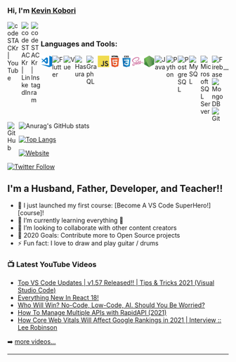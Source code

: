 ### Hi, I'm [Kevin Kobori][linkedin]
[<img align="left" alt="codeSTACKr | YouTube" width="32px" src="https://upload.wikimedia.org/wikipedia/commons/thumb/0/09/YouTube_full-color_icon_%282017%29.svg/1280px-YouTube_full-color_icon_%282017%29.svg.png" />][youtube]
[<img align="left" alt="codeSTACKr | LinkedIn" width="22px" src="https://image.flaticon.com/icons/png/512/174/174857.png" />][linkedin]
[<img align="left" alt="codeSTACKr | Instagram" width="22px" src="https://upload.wikimedia.org/wikipedia/commons/thumb/e/e7/Instagram_logo_2016.svg/2048px-Instagram_logo_2016.svg.png" />][instagram]

<br />

### Languages and Tools:

<img align="left" alt="Visual Studio Code" width="26px" src="https://raw.githubusercontent.com/github/explore/80688e429a7d4ef2fca1e82350fe8e3517d3494d/topics/visual-studio-code/visual-studio-code.png" />
<img align="left" alt="Flutter" width="26px" src="https://cdn.iconscout.com/icon/free/png-128/flutter-3521432-2944876.png" />
<img align="left" alt="Vue" width="26px" src="https://upload.wikimedia.org/wikipedia/commons/thumb/9/95/Vue.js_Logo_2.svg/555px-Vue.js_Logo_2.svg.png" />
<img align="left" alt="Hasura" width="26px" src="https://cdn-images-1.medium.com/max/1200/1*bL79wrUgRVJK6z_uSSyZCw.png" />
<img align="left" alt="GraphQL" width="26px" src="https://upload.wikimedia.org/wikipedia/commons/thumb/1/17/GraphQL_Logo.svg/2048px-GraphQL_Logo.svg.png" />
<img align="left" alt="JavaScript" width="26px" src="https://raw.githubusercontent.com/github/explore/80688e429a7d4ef2fca1e82350fe8e3517d3494d/topics/javascript/javascript.png" />
<img align="left" alt="HTML5" width="26px" src="https://raw.githubusercontent.com/github/explore/80688e429a7d4ef2fca1e82350fe8e3517d3494d/topics/html/html.png" />
<img align="left" alt="CSS3" width="26px" src="https://raw.githubusercontent.com/github/explore/80688e429a7d4ef2fca1e82350fe8e3517d3494d/topics/css/css.png" />
<img align="left" alt="Sass" width="26px" src="https://raw.githubusercontent.com/github/explore/80688e429a7d4ef2fca1e82350fe8e3517d3494d/topics/sass/sass.png" />
<img align="left" alt="Node.js" width="26px" src="https://raw.githubusercontent.com/github/explore/80688e429a7d4ef2fca1e82350fe8e3517d3494d/topics/nodejs/nodejs.png" />
<img align="left" alt="Java" width="26px" src="https://cdn.iconscout.com/icon/free/png-256/java-43-569305.png" />
<img align="left" alt="Python" width="26px" src="https://upload.wikimedia.org/wikipedia/commons/thumb/0/0a/Python.svg/1200px-Python.svg.png" />
<img align="left" alt="PostgreSQL" width="26px" src="https://upload.wikimedia.org/wikipedia/commons/thumb/2/29/Postgresql_elephant.svg/1200px-Postgresql_elephant.svg.png" />
<img align="left" alt="MySQL" width="26px" src="https://image.flaticon.com/icons/png/512/528/528260.png" />
<img align="left" alt="Microsoft SQL Server" width="26px" src="https://img.icons8.com/color/452/microsoft-sql-server.png" />
<img align="left" alt="Firebase" width="26px" src="https://4.bp.blogspot.com/-rtNRVM3aIvI/XJX_U07Z-II/AAAAAAAAJXY/YpdOo490FTgdKOxM4qDG-2-EzcNFAWkKACK4BGAYYCw/s1600/logo%2Bfirebase%2Bicon.png" />
<img align="left" alt="MongoDB" width="26px" src="https://cdn.worldvectorlogo.com/logos/mongodb-icon-1.svg" />
<img align="left" alt="Git" width="26px" src="https://upload.wikimedia.org/wikipedia/commons/thumb/3/3f/Git_icon.svg/1024px-Git_icon.svg.png" />
<img align="left" alt="GitHub" width="26px" src="https://cdn.iconscout.com/icon/free/png-128/github-3089487-2567439.png" />

<br />

---

![Anurag's GitHub stats](https://github-readme-stats.vercel.app/api?username=kevinkobori&show_icons=true&theme=radical)

[![Top Langs](https://github-readme-stats.vercel.app/api/top-langs/?username=kevinkobori&langs_count=8)](https://github.com/kevinkobori/github-readme-stats)

[![Website](https://img.shields.io/website?label=codeSTACKr.com&style=for-the-badge&url=https%3A%2F%2Fcodestackr.com)](https://codestackr.com)

[![Twitter Follow](https://img.shields.io/twitter/follow/codeSTACKr?color=1DA1F2&logo=twitter&style=for-the-badge)](https://twitter.com/intent/follow?original_referer=https%3A%2F%2Fgithub.com%2FcodeSTACKr&screen_name=codeSTACKr)

## I'm a Husband, Father, Developer, and Teacher!!

- 🔭 I just launched my first course: [Become A VS Code SuperHero!][course]!
- 🌱 I’m currently learning everything 🤣
- 👯 I’m looking to collaborate with other content creators
- 🥅 2020 Goals: Contribute more to Open Source projects
- ⚡ Fun fact: I love to draw and play guitar / drums

### 📺 Latest YouTube Videos

<!-- YOUTUBE:START -->
- [Top VS Code Updates | v1.57 Released!! | Tips & Tricks 2021 (Visual Studio Code)](https://www.youtube.com/watch?v=R6AgcZ9oJ4k)
- [Everything New In React 18!](https://www.youtube.com/watch?v=t8E_xtofvVY)
- [Who Will Win? No-Code, Low-Code, AI. Should You Be Worried?](https://www.youtube.com/watch?v=0ldB86iVu9w)
- [How To Manage Multiple APIs with RapidAPI (2021)](https://www.youtube.com/watch?v=NFToND6x_nI)
- [How Core Web Vitals Will Affect Google Rankings in 2021 | Interview :: Lee Robinson](https://www.youtube.com/watch?v=-lcDZDfjekc)
<!-- YOUTUBE:END -->

➡️ [more videos...](https://youtube.com/codestackr)

---

[youtube]: https://www.youtube.com/channel/UC8UvYtP9aJqdI-FGWctCliQ
[instagram]: https://www.instagram.com/kevinkobori/
[linkedin]: https://www.linkedin.com/in/kevin-kobori-646701197/
